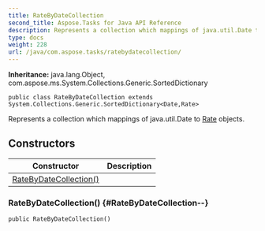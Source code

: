 ```yaml
---
title: RateByDateCollection
second_title: Aspose.Tasks for Java API Reference
description: Represents a collection which mappings of java.util.Date to  objects.
type: docs
weight: 228
url: /java/com.aspose.tasks/ratebydatecollection/
---
```


**Inheritance:**
java.lang.Object, com.aspose.ms.System.Collections.Generic.SortedDictionary
```
public class RateByDateCollection extends System.Collections.Generic.SortedDictionary<Date,Rate>
```

Represents a collection which mappings of java.util.Date to [Rate](../../com.aspose.tasks/rate) objects.
## Constructors

| Constructor | Description |
| --- | --- |
| [RateByDateCollection()](#RateByDateCollection--) |  |
### RateByDateCollection() {#RateByDateCollection--}
```
public RateByDateCollection()
```


